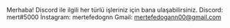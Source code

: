 Merhaba! Discord ile ilgili her türlü işleriniz için bana ulaşabilirsiniz.
Discord: mert#5000
İnstagram: mertefedognn
Gmail: mertefedogann00@gmail.com
